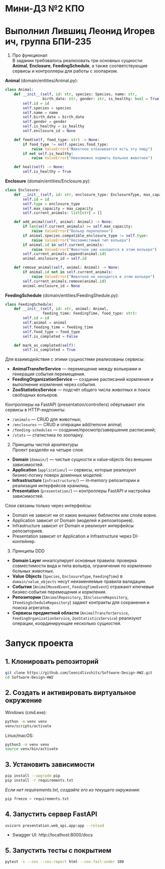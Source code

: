 # Мини-ДЗ №2 КПО  
# Выполнил Лившиц Леонид Игоревич, группа БПИ‑235

1. Про функционал  
В задании требовалось реализовать три основных сущности: **Animal**, **Enclosure**, **FeedingSchedule**, а также соответствующие сервисы и контроллеры для работы с зоопарком.

**Animal** (domain/entities/Animal.py):  
```python
class Animal:
    def __init__(self, id: str, species: Species, name: str,
                 birth_date: str, gender: str, is_healthy: bool = True):
        self.id = id
        self.species = species
        self.name = name
        self.birth_date = birth_date
        self.gender = gender
        self.is_healthy = is_healthy
        self.enclosure_id = None

    def feed(self, food_type: str) -> None:
        if food_type != self.species.food_type:
            raise ValueError("Животное отказывается есть эту пищу")
        if not self.is_healthy:
            raise ValueError("Невозможно кормить больное животное")

    def heal(self) -> None:
        self.is_healthy = True
```

**Enclosure** (domain/entities/Enclosure.py):  
```python
class Enclosure:
    def __init__(self, id: str, enclosure_type: EnclosureType, max_capacity: int):
        self.id = id
        self.type = enclosure_type
        self.max_capacity = max_capacity
        self.current_animals: list[str] = []

    def add_animal(self, animal: Animal) -> None:
        if len(self.current_animals) >= self.max_capacity:
            raise ValueError("Вольер переполнен")
        if animal.species.compatible_enclosure_type != self.type:
            raise ValueError("Несовместимый тип вольера")
        if animal.id in self.current_animals:
            raise ValueError("Животное уже находится в этом вольере")
        self.current_animals.append(animal.id)
        animal.enclosure_id = self.id

    def remove_animal(self, animal: Animal) -> None:
        if animal.id not in self.current_animals:
            raise ValueError("Животное не находится в этом вольере")
        self.current_animals.remove(animal.id)
        animal.enclosure_id = None
```

**FeedingSchedule** (domain/entities/FeedingShedule.py):  
```python
class FeedingSchedule:
    def __init__(self, id: str, animal: Animal,
                 feeding_time: FeedingTime, food_type: str):
        self.id = id
        self.animal = animal
        self.feeding_time = feeding_time
        self.food_type = food_type
        self.is_completed = False

    def mark_as_completed(self):
        self.is_completed = True
```

Для взаимодействия с этими сущностями реализованы сервисы:  
- **AnimalTransferService** — перемещение между вольерами и генерация события перемещения.  
- **FeedingOrganizationService** — создание расписаний кормления и выполнение кормления через события.  
- **ZooStatisticsService** — подсчёт общего числа животных и поиск свободных вольеров.

Контроллеры на FastAPI (presentation/controllers) обёртывают эти сервисы в HTTP‑эндпоинты:  
- `/animals` — CRUD для животных;  
- `/enclosures` — CRUD и операции add/remove animal;  
- `/feeding-schedules` — создание/просмотр/завершение расписаний;  
- `/stats` — статистика по зоопарку.

2. Принципы чистой архитектуры  
Проект разделён на четыре слоя:

- **Domain** (`domain/`) — чистые сущности и value‑objects без внешних зависимостей.
- **Application** (`application/`) — сервисы, которые реализуют бизнес‑логику поверх доменных моделей.
- **Infrastructure** (`infrastructure/`) — in‑memory репозитории и реализация интерфейсов хранилищ.
- **Presentation** (`presentation/`) — контроллеры FastAPI и настройка зависимостей.

Слои связаны только через интерфейсы:  
- Domain не зависит ни от каких внешних библиотек или слоёв вовне.  
- Application зависит от Domain (моделей и репозиториев).  
- Infrastructure зависит от Domain и реализует интерфейсы репозиториев.  
- Presentation зависит от Application и Infrastructure через DI-контейнер.

3. Принципы DDD  

- **Domain Layer** инкапсулирует основные правила: проверка совместимости вида и типа вольера, ограничения по кормлению больных животных.
- **Value Objects** (`Species`, `EnclosureType`, `FeedingTime`) в `domain/value_objects` несут неизменяемые правила валидации.
- **События** (`AnimalMovedEvent`, `FeedingTimeEvent`) отражают ключевые бизнес‑события перемещения и кормления.
- **Репозитории** (`IAnimalRepository`, `IEnclosureRepository`, `IFeedingScheduleRepository`) задают контракты для сохранения и поиска агрегатов.
- **Сервисы предметной области** (`AnimalTransferService`, `FeedingOrganizationService`, `ZooStatisticsService`) реализуют операции, координирующие несколько сущностей.


# Запуск проекта


## 1. Клонировать репозиторий

```bash
git clone https://github.com/leonidlivshits/Software-Design-HW2.git
cd Software-Design-HW2
```

## 2. Создать и активировать виртуальное окружение

Windows (cmd.exe):
```bat
python -m venv venv
venv/scripts/activate 
```

Linux/macOS:
```bash
python3 -m venv venv
source venv/bin/activate
```

## 3. Установить зависимости

```bash
pip install --upgrade pip
pip install -r requirements.txt
```

_Если нет requirements.txt, создайте его из текущего окружения:_
```bash
pip freeze > requirements.txt
```

## 4. Запустить сервер FastAPI

```bash
uvicorn presentation.web_api.app:app --reload
```

- Swagger UI:  http://localhost:8000/docs

## 5. Запустить тесты с покрытием

```bash
pytest -s --cov --cov-report html --cov-fail-under 100
```


